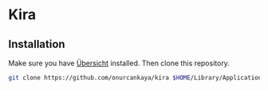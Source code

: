 # Kira

## Installation

Make sure you have [Übersicht](http://tracesof.net/uebersicht/) installed.
Then clone this repository.

```bash
git clone https://github.com/onurcankaya/kira $HOME/Library/Application\ Support/Übersicht/widgets/kira
```
